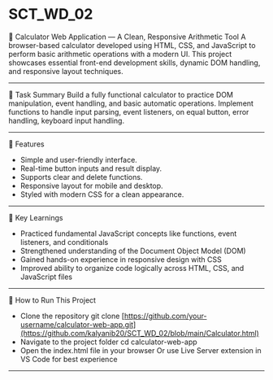 # SCT_WD_02
📌 Calculator Web Application — A Clean, Responsive Arithmetic Tool
A browser-based calculator developed using HTML, CSS, and JavaScript to perform basic arithmetic operations with a modern UI. This project showcases essential front-end development skills, dynamic DOM handling, and responsive layout techniques.


-----

📌 Task Summary
Build a fully functional calculator to practice DOM manipulation, event handling, and basic automatic operations.
Implement functions to handle input parsing, event listeners, on equal button, error handling, keyboard input handling.

-----

🔧 Features
- Simple and user-friendly interface.
- Real-time button inputs and result display.
- Supports clear and delete functions.
- Responsive layout for mobile and desktop.
- Styled with modern CSS for a clean appearance.

-----

📘 Key Learnings
- Practiced fundamental JavaScript concepts like functions, event listeners, and conditionals
- Strengthened understanding of the Document Object Model (DOM)
- Gained hands-on experience in responsive design with CSS
- Improved ability to organize code logically across HTML, CSS, and JavaScript files

-----

🚀 How to Run This Project
- Clone the repository
git clone [https://github.com/your-username/calculator-web-app.git](https://github.com/kalyanib20/SCT_WD_02/blob/main/Calculator.html)
- Navigate to the project folder
cd calculator-web-app
- Open the index.html file in your browser
Or use Live Server extension in VS Code for best experience
-----



